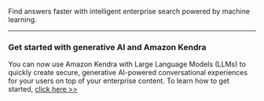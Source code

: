Find answers faster with intelligent enterprise search powered by machine learning.

-------
### Get started with generative AI and Amazon Kendra

You can now use Amazon Kendra with Large Language Models (LLMs) to quickly create secure, generative AI-powered conversational experiences for your users on top of your enterprise content. To learn how to get started, [click here >>](https://aws.amazon.com/kendra/features/)